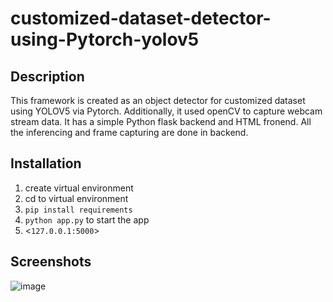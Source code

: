 # customized-dataset-detector-using-Pytorch-yolov5
## Description
This framework is created as an object detector for customized dataset using YOLOV5 via Pytorch. Additionally, it used openCV to capture webcam stream data. It has a simple Python flask backend and HTML fronend. All the inferencing and frame capturing are done in backend.

## Installation
1. create virtual environment
2. cd to virtual environment
3. `pip install requirements`
4. `python app.py` to start the app
5. <`127.0.0.1:5000`>

## Screenshots
![image](https://user-images.githubusercontent.com/115144351/202193764-293561f1-bd1b-4ba3-992c-2f08d5bbb98e.png)
